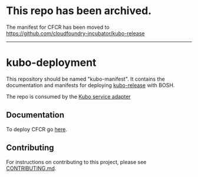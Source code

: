 # This repo has been archived. 
  The manifest for CFCR has been moved to https://github.com/cloudfoundry-incubator/kubo-release

---

# kubo-deployment

This repository should be named "kubo-manifest". It contains the documentation and manifests for deploying [kubo-release](https://github.com/cloudfoundry-incubator/kubo-release) with BOSH. 

The repo is consumed by the [Kubo service adapter](https://github.com/pivotal-cf/kubo-service-adapter-release)

## Documentation
To deploy CFCR go [here](https://github.com/cloudfoundry-incubator/kubo-release/#deploying-cfcr).

## Contributing

For instructions on contributing to this project, please see [CONTRIBUTING.md](CONTRIBUTING.md).
